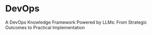 # DevOps
A DevOps Knowledge Framework Powered by LLMs: From Strategic Outcomes to Practical Implementation
